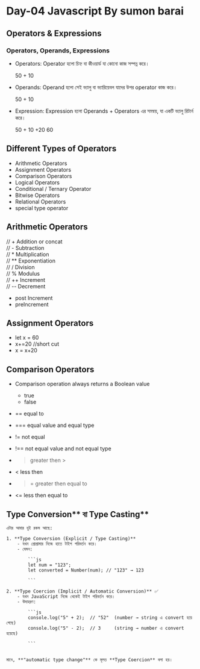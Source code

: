 # Day-04 Javascript By sumon barai

## Operators & Expressions

### Operators, Operands, Expressions

- Operators: Operator হলো চিহ্ন বা কীওয়ার্ড যা কোনো কাজ সম্পন্ন করে।

  50 + 10

- Operands: Operand হলো সেই ভ্যালু বা ভ্যারিয়েবল যাদের উপর operator কাজ করে।

  50 + 10

- Expression: Expression হলো Operands + Operators এর সমন্বয়, যা একটি ভ্যালু রিটার্ন করে।

  50 + 10 +20
  60

## Different Types of Operators

- Arithmetic Operators
- Assignment Operators
- Comparison Operators
- Logical Operators
- Conditional / Ternary Operator
- Bitwise Operators
- Relational Operators
- special type operator

## Arithmetic Operators

// + Addition or concat  
 // - Subtraction  
 // \* Multiplication  
 // \*\* Exponentiation  
 // / Division  
 // % Modulus  
 // ++ Increment  
 // -- Decrement

- post Increment
- preIncrement

## Assignment Operators

- let x = 60
- x+=20 //short cut
- x = x+20

## Comparison Operators

- Comparison operation always returns a Boolean value

  - true
  - false

- == equal to
- === equal value and equal type
- != not equal
- !== not equal value and not equal type
- > greater then >
- < less then
- > = greater then equal to
- <= less then equal to

## Type Conversion** বা Type Casting**

    এটার আবার দুই রকম আছে:

    1. **Type Conversion (Explicit / Type Casting)**
        - যখন প্রোগ্রামার নিজে হাতে টাইপ পরিবর্তন করে।
        - যেমন:

            ```js
            let num = "123";
            let converted = Number(num); // "123" → 123

            ```

    2. **Type Coercion (Implicit / Automatic Conversion)** ✅
        - যখন JavaScript নিজে থেকেই টাইপ পরিবর্তন করে।
        - উদাহরণ:

            ```js
            console.log("5" + 2);  // "52"  (number → string এ convert হয়ে গেছে)
            console.log("5" - 2);  // 3     (string → number এ convert হয়েছে)

            ```


    মানে, **"automatic type change"** কে মূলত **Type Coercion** বলা হয়।


